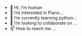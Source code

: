 - 👋 Hi, I’m human
- 👀 I’m interested in Piano...
- 🌱 I’m currently learning python...
- 💞️ I’m looking to collaborate on ...
- 📫 How to reach me ...

<!---
SVSS13/SVSS13 is a ✨ special ✨ repository because its `README.md` (this file) appears on your GitHub profile.
You can click the Preview link to take a look at your changes.
--->
